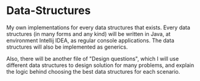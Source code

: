 # Data-Structures
My own implementations for every data structures that exists.
Every data structures (in many forms and any kind) will be written in Java, at environment Intellij IDEA, as regular console applications.
The data structures will also be implemented as generics.

Also, there will be another file of "Design questions", which I will use different data structures to design solution for many problems, and explain the logic behind choosing the best data structures for each scenario.
